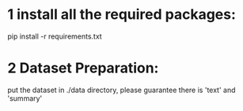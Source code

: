 # 1 install all the required packages:
pip install -r requirements.txt

# 2 Dataset Preparation:
put the dataset in ./data directory, please guarantee there is 'text' and 'summary'
